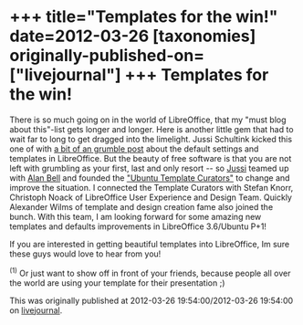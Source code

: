 +++
title="Templates for the win!"
date=2012-03-26
[taxonomies]
originally-published-on=["livejournal"]
+++
Templates for the win!
======================

There is so much going on in the world of LibreOffice, that my "must blog about
this"-list gets longer and longer. Here is another little gem that had to wait
far to long to get dragged into the limelight. Jussi Schultink kicked this one
of with [a bit of an grumble post](http://jussi01.com/2012/03/17/templates-and-defaults/) about the default settings and templates in
LibreOffice. But the beauty of free software is that you are not left with
grumbling as your first, last and only resort -- so [Jussi](https://launchpad.net/~jussi01) teamed up with
[Alan Bell](https://launchpad.net/~alanbell) and founded the ["Ubuntu Template Curators"](https://launchpad.net/~ubuntutemplates)
to change and improve the situation. I connected the Template Curators with
Stefan Knorr, Christoph Noack of LibreOffice User Experience and Design Team.
Quickly Alexander Wilms of template and design creation fame also joined the
bunch. With this team, I am looking forward for some amazing new templates and
defaults improvements in LibreOffice 3.6/Ubuntu P+1!

If you are interested in getting beautiful templates into LibreOffice, Im sure
these guys would love to hear from you!

<sup>(1)</sup> Or just want to show off in front of your friends, because people all over the world are using your template for their presentation ;)

This was originally published at 2012-03-26 19:54:00/2012-03-26 19:54:00 on [livejournal](https://sweetshark.livejournal.com/10155.html).
